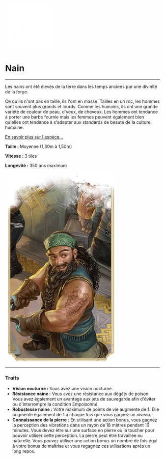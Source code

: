 <div class="icon-container">
  <img src="_media/especes/nain.png" alt="Nain" class="icon-r-title" data-no-zoom />

# Nain  <!-- {docsify-ignore} -->

</div>

---

<div class="bloc-pres">
<div class="bloc-texte">
  <div class="texte">
    <p>Les nains ont été élevés de la terre dans les temps anciens par une divinité de la forge.</p>
    <p>Ce qu'ils n'ont pas en taille, ils l'ont en masse. Taillés en un roc, les hommes sont souvent plus grands et lourds. Comme les humains, ils ont une grande variété de couleur de peau, d'yeux, de cheveux. Les hommes ont tendance à porter une barbe fournie mais les femmes peuvent également bien qu'elles ont tendance à s'adapter aux standards de beauté de la culture humaine.</p>
    <a href="#" target="_blank">En savoir plus sur l'espèce...</a>
    <div class="summary">
      <p><strong>Taille :</strong> Moyenne (1,30m à 1,50m)</p>
      <p><strong>Vitesse :</strong> 3 tiles</p>
      <p><strong>Longévité :</strong> 350 ans maximum</p>
    </div>
  </div>
  </div>
  <img src="_media/especes/pres-nain.png" alt="Nain" class="img-pres" data-no-zoom />
</div>

---

### Traits <!-- {docsify-ignore} -->

- **Vision nocturne :** Vous avez une vision nocturne.
- **Résistance naine :** Vous avez une résistance aux dégâts de poison. Vous avez également un avantage aux jets de sauvegarde afin d'éviter ou d'interrompre la condition Empoisonné.
- **Robustesse naine :** Votre maximum de points de vie augmente de 1. Elle augmente également de 1 à chaque fois que vous gagnez un niveau.
- **Connaissance de la pierre :** En utilisant une action bonus, vous gagnez la perception des vibrations dans un rayon de 18 mètres pendant 10 minutes. Vous devez être sur une surface en pierre ou la toucher pour pouvoir utiliser cette perception. La pierre peut être travaillée ou naturelle. Vous pouvez utiliser une action bonus un nombre de fois égal à votre bonus de maîtrise et vous regagnez ces utilisations après un long repos.
